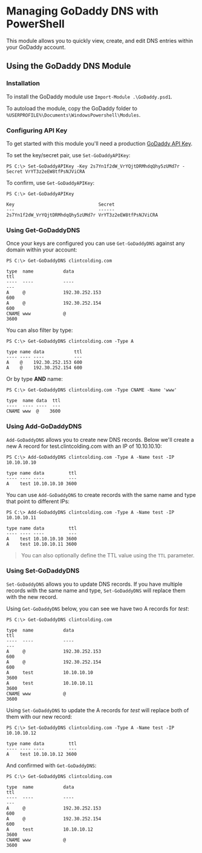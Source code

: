 # Managing GoDaddy DNS with PowerShell

This module allows you to quickly view, create, and edit DNS entries within your GoDaddy account.

## Using the GoDaddy DNS Module

### Installation

To install the GoDaddy module use `Import-Module .\GoDaddy.psd1`.

To autoload the module, copy the GoDaddy folder to `%USERPROFILE%\Documents\WindowsPowershell\Modules`.

### Configuring API Key

To get started with this module you'll need a production [GoDaddy API Key](https://developer.godaddy.com/keys/).

To set the key/secret pair, use `Set-GoDaddyAPIKey`:

``` console
PS C:\> Set-GoDaddyAPIKey -Key 2s7Yn1f2dW_VrYQjtDRMhdqQhy5zUMd7r -Secret VrYT3z2eEW8tfPsNJViCRA
```

To confirm, use `Get-GoDaddyAPIKey`:

``` console
PS C:\> Get-GoDaddyAPIKey

Key                               Secret
---                               ------
2s7Yn1f2dW_VrYQjtDRMhdqQhy5zUMd7r VrYT3z2eEW8tfPsNJViCRA
```

### Using Get-GoDaddyDNS

Once your keys are configured you can use `Get-GoDaddyDNS` against any domain within your account:

``` console
PS C:\> Get-GoDaddyDNS clintcolding.com

type  name           data                                                                  ttl
----  ----           ----                                                                  ---
A     @              192.30.252.153                                                        600
A     @              192.30.252.154                                                        600
CNAME www            @                                                                    3600
```

You can also filter by type:

``` console
PS C:\> Get-GoDaddyDNS clintcolding.com -Type A

type name data           ttl
---- ---- ----           ---
A    @    192.30.252.153 600
A    @    192.30.252.154 600
```

Or by type **AND** name:

``` console
PS C:\> Get-GoDaddyDNS clintcolding.com -Type CNAME -Name 'www'

type  name data  ttl
----  ---- ----  ---
CNAME www  @    3600
```

### Using Add-GoDaddyDNS

`Add-GoDaddyDNS` allows you to create new DNS records. Below we'll create a new A record for test.clintcolding.com with an IP of 10.10.10.10:

``` console
PS C:\> Add-GoDaddyDNS clintcolding.com -Type A -Name test -IP 10.10.10.10

type name data         ttl
---- ---- ----         ---
A    test 10.10.10.10 3600
```

You can use `Add-GoDaddyDNS` to create records with the same name and type that point to different IPs:

``` console
PS C:\> Add-GoDaddyDNS clintcolding.com -Type A -Name test -IP 10.10.10.11

type name data         ttl
---- ---- ----         ---
A    test 10.10.10.10 3600
A    test 10.10.10.11 3600
```

> You can also optionally define the TTL value using the `TTL` parameter.

### Using Set-GoDaddyDNS

`Set-GoDaddyDNS` allows you to update DNS records. If you have multiple records with the same name and type, `Set-GoDaddyDNS` will replace them with the new record.

Using `Get-GoDaddyDNS` below, you can see we have two A records for *test*:

``` console
PS C:\> Get-GoDaddyDNS clintcolding.com

type  name           data                                                                  ttl
----  ----           ----                                                                  ---
A     @              192.30.252.153                                                        600
A     @              192.30.252.154                                                        600
A     test           10.10.10.10                                                          3600
A     test           10.10.10.11                                                          3600
CNAME www            @                                                                    3600
```

Using `Set-GoDaddyDNS` to update the A records for *test* will replace both of them with our new record:

``` console
PS C:\> Set-GoDaddyDNS clintcolding.com -Type A -Name test -IP 10.10.10.12

type name data         ttl
---- ---- ----         ---
A    test 10.10.10.12 3600
```

And confirmed with `Get-GoDaddyDNS`:

``` console
PS C:\> Get-GoDaddyDNS clintcolding.com

type  name           data                                                                  ttl
----  ----           ----                                                                  ---
A     @              192.30.252.153                                                        600
A     @              192.30.252.154                                                        600
A     test           10.10.10.12                                                          3600
CNAME www            @                                                                    3600
```